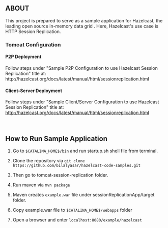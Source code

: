 <h2>ABOUT</h2>
This project is prepared to serve as a sample application for Hazelcast, the leading open source in-memory data grid . Here, Hazelcast's use case is HTTP Session Replication. 
 
<h3>Tomcat Configuration</h3>

<h4>P2P Deployment</h4>
Follow steps under "Sample P2P Configuration to use Hazelcast Session Replication" title at: http://hazelcast.org/docs/latest/manual/html/sessionreplication.html
<h4>Client-Server Deployment</h4>

Follow steps under "Sample Client/Server Configuration to use Hazelcast Session Replication" title at: http://hazelcast.org/docs/latest/manual/html/sessionreplication.html

<br />

<h2>How to Run Sample Application</h2>


1) Go to `$CATALINA_HOME$/bin` and run startup.sh shell file from terminal.

2) Clone the repository via `git clone https://github.com/bilalyasar/hazelcast-code-samples.git`

3) Then go to tomcat-session-replication folder.

4) Run maven via `mvn package`

5) Maven creates `example.war` file under sessionReplicationApp/target folder.

6) Copy example.war file to `$CATALINA_HOME$/webapps` folder

7) Open a browser and enter `localhost:8080/example/hazelcast`

